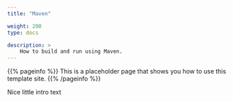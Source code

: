 ```yaml
---
title: "Maven"

weight: 200
type: docs

description: >
    How to build and run using Maven.
---
```


{{% pageinfo %}}
This is a placeholder page that shows you how to use this template site.
{{% /pageinfo %}}

Nice little intro text

